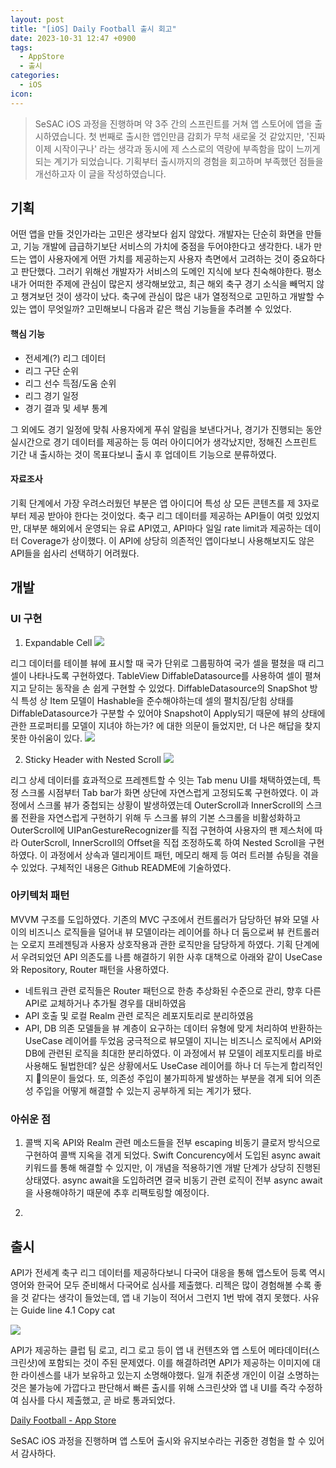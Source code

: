 ```yaml
---
layout: post
title: "[iOS] Daily Football 출시 회고"
date: 2023-10-31 12:47 +0900
tags:
  - AppStore
  - 출시
categories:
  - iOS
icon:
---
```

>SeSAC iOS 과정을 진행하며 약 3주 간의 스프린트를 거쳐 앱 스토어에 앱을 출시하였습니다. 첫 번째로 출시한 앱인만큼 감회가 무척 새로울 것 같았지만, '진짜 이제 시작이구나' 라는 생각과 동시에 제 스스로의 역량에 부족함을 많이 느끼게 되는 계기가 되었습니다. 기획부터 출시까지의 경험을 회고하며 부족했던 점들을 개선하고자 이 글을 작성하였습니다.

## 기획
어떤 앱을 만들 것인가라는 고민은 생각보다 쉽지 않았다. 개발자는 단순히 화면을 만들고, 기능 개발에 급급하기보단 서비스의 가치에 중점을 두어야한다고 생각한다. 내가 만드는 앱이 사용자에게 어떤 가치를 제공하는지 사용자 측면에서 고려하는 것이 중요하다고 판단했다. 그러기 위해선 개발자가 서비스의 도메인 지식에 보다 친숙해야한다. 평소 내가 어떠한 주제에 관심이 많은지 생각해보았고, 최근 해외 축구 경기 소식을 빼먹지 않고 챙겨보던 것이 생각이 났다. 축구에 관심이 많은 내가 열정적으로 고민하고 개발할 수 있는 앱이 무엇일까? 고민해보니 다음과 같은 핵심 기능들을 추려볼 수 있었다.
#### 핵심 기능
- 전세계(?) 리그 데이터
- 리그 구단 순위
- 리그 선수 득점/도움 순위
- 리그 경기 일정
- 경기 결과 및 세부 통계

그 외에도 경기 일정에 맞춰 사용자에게 푸쉬 알림을 보낸다거나, 경기가 진행되는 동안 실시간으로 경기 데이터를 제공하는 등 여러 아이디어가 생각났지만, 정해진 스프린트 기간 내 출시하는 것이 목표다보니 출시 후 업데이트 기능으로 분류하였다.
#### 자료조사
기획 단계에서 가장 우려스러웠던 부분은 앱 아이디어 특성 상 모든 콘텐츠를 제 3자로부터 제공 받아야 한다는 것이었다. 축구 리그 데이터를 제공하는 API들이 여럿 있었지만, 대부분 해외에서 운영되는 유료 API였고, API마다 일일 rate limit과 제공하는 데이터 Coverage가 상이했다. 이 API에 상당히 의존적인 앱이다보니 사용해보지도 않은 API들을 쉽사리 선택하기 어려웠다.
## 개발

### UI 구현

1. Expandable Cell
![](https://i.imgur.com/RFY6odG.gif)

리그 데이터를 테이블 뷰에 표시할 때 국가 단위로 그룹핑하여 국가 셀을 펼쳤을 때 리그 셀이 나타나도록 구현하였다. TableView DiffableDatasource를 사용하여 셀이 펼쳐지고 닫히는 동작을 손 쉽게 구현할 수 있었다. DiffableDatasource의 SnapShot 방식 특성 상 Item 모델이 Hashable을 준수해야하는데 셀의 펼치짐/닫힘 상태를 DiffableDatasource가 구분할 수 있어야 Snapshot이 Apply되기 때문에 뷰의 상태에 관한 프로퍼티를 모델이 지녀야 하는가? 에 대한 의문이 들었지만, 더 나은 해답을 찾지 못한 아쉬움이 있다.
![](https://i.imgur.com/VE1RUGF.png)

2. Sticky Header with Nested Scroll
![](https://i.imgur.com/F4bVxHk.gif)

리그 상세 데이터를 효과적으로 프레젠트할 수 잇는 Tab menu UI를 채택하였는데, 특정 스크롤 시점부터 Tab bar가 화면 상단에 자연스럽게 고정되도록 구현하였다. 이 과정에서 스크롤 뷰가 중첩되는 상황이 발생하였는데 OuterScroll과 InnerScroll의 스크롤 전환을 자연스럽게 구현하기 위해 두 스크롤 뷰의 기본 스크롤을 비활성화하고 OuterScroll에 UIPanGestureRecognizer를 직접 구현하여 사용자의 팬 제스처에 따라 OuterScroll, InnerScroll의 Offset을 직접 조정하도록 하여 Nested Scroll을 구현하였다. 이 과정에서 상속과 델리게이트 패턴, 메모리 해제 등 여러 트러블 슈팅을 겪을 수 있었다. 구체적인 내용은 Github README에 기술하였다.
### 아키텍처 패턴
MVVM 구조를 도입하였다. 기존의 MVC 구조에서 컨트롤러가 담당하던 뷰와 모델 사이의 비즈니스 로직들을 덜어내 뷰 모델이라는 레이어를 하나 더 둠으로써 뷰 컨트롤러는 오로지 프레젠팅과 사용자 상호작용과 관한 로직만을 담당하게 하였다. 기획 단계에서 우려되었던 API 의존도를 나름 해결하기 위한 사후 대책으로 아래와 같이 UseCase와 Repository, Router 패턴을 사용하였다.
- 네트워크 관련 로직들은 Router 패턴으로 한층 추상화된 수준으로 관리, 향후 다른 API로 교체하거나 추가될 경우를 대비하였음
- API 호출 및 로컬 Realm 관련 로직은 레포지토리로 분리하였음
- API, DB 의존 모델들을 뷰 계층이 요구하는 데이터 유형에 맞게 처리하여 반환하는 UseCase 레이어를 두었음
궁극적으로 뷰모델이 지니는 비즈니스 로직에서 API와 DB에 관련된 로직을 최대한 분리하였다. 이 과정에서 뷰 모델이 레포지토리를 바로 사용해도 될법한데? 싶은 상황에서도 UseCase 레이어를 하나 더 두는게 합리적인지 의문이 들었다. 또, 의존성 주입이 불가피하게 발생하는 부분을 겪게 되어 의존성 주입을 어떻게 해결할 수 있는지 공부하게 되는 계기가 됐다.
### 아쉬운 점

1. 콜백 지옥
API와 Realm 관련 메소드들을 전부 escaping 비동기 클로저 방식으로 구현하여 콜백 지옥을 겪게 되었다. Swift Concurency에서 도입된 async await 키워드를 통해 해결할 수 있지만, 이 개념을 적용하기엔 개발 단계가 상당히 진행된 상태였다. async await을 도입하려면 결국 비동기 관련 로직이 전부 async await을 사용해야하기 때문에 추후 리팩토링할 예정이다.

2. 
## 출시
API가 전세계 축구 리그 데이터를 제공하다보니 다국어 대응을 통해 앱스토어 등록 역시 영어와 한국어 모두 준비해서 다국어로 심사를 제출했다. 리젝은 많이 경험해볼 수록 좋을 것 같다는 생각이 들었는데, 앱 내 기능이 적어서 그런지 1번 밖에 겪지 못했다. 사유는 Guide line 4.1 Copy cat

![](https://i.imgur.com/0r6VUuG.png)

API가 제공하는 클럽 팀 로고, 리그 로고 등이 앱 내 컨텐츠와 앱 스토어 메타데이터(스크린샷)에 포함되는 것이 주된 문제였다. 이를 해결하려면 API가 제공하는 이미지에 대한 라이센스를 내가 보유하고 있는지 소명해야했다. 일개 취준생 개인이 이걸 소명하는 것은 불가능에 가깝다고 판단해서 빠른 출시를 위해 스크린샷와 앱 내 UI를 즉각 수정하여 심사를 다시 제출했고, 곧 바로 통과되었다.

[Daily Football - App Store](https://apps.apple.com/kr/app/dailyfootball-soccer-results/id6469016258?l=en-GB)

SeSAC iOS 과정을 진행하며 앱 스토어 출시와 유지보수라는 귀중한 경험을 할 수 있어서 감사하다.